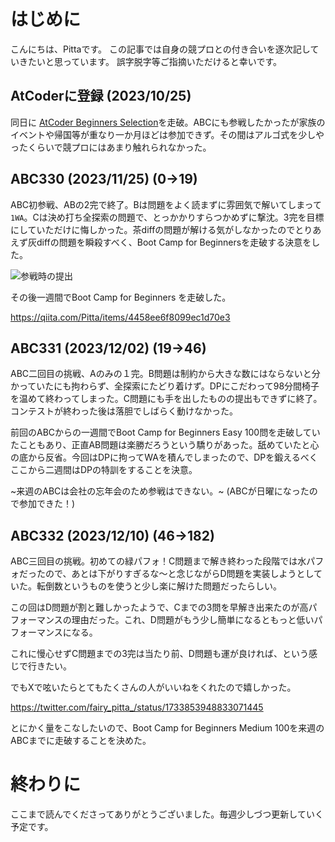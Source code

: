 
# はじめに

こんにちは、Pittaです。
この記事では自身の競プロとの付き合いを逐次記していきたいと思っています。
誤字脱字等ご指摘いただけると幸いです。


## AtCoderに登録 (2023/10/25) 

同日に [AtCoder Beginners Selection](https://atcoder.jp/contests/abs)を走破。ABCにも参戦したかったが家族のイベントや帰国等が重なり一か月ほどは参加できず。その間はアルゴ式を少しやったくらいで競プロにはあまり触れられなかった。


## ABC330 (2023/11/25) (0→19)

ABC初参戦、ABの2完で終了。Bは問題をよく読まずに雰囲気で解いてしまって`1WA`。Cは決め打ち全探索の問題で、とっかかりすらつかめずに撃沈。3完を目標にしていただけに悔しかった。茶diffの問題が解ける気がしなかったのでとりあえず灰diffの問題を瞬殺すべく、Boot Camp for Beginnersを走破する決意をした。

![参戦時の提出](https://qiita-image-store.s3.ap-northeast-1.amazonaws.com/0/2611731/d7b2f0c7-0ab8-7608-89d2-534ebed19e76.png)


その後一週間でBoot Camp for Beginners を走破した。

https://qiita.com/Pitta/items/4458ee6f8099ec1d70e3

## ABC331 (2023/12/02) (19→46)

ABC二回目の挑戦、Aのみの１完。B問題は制約から大きな数にはならないと分かっていたにも拘わらず、全探索にたどり着けず。DPにこだわって98分間椅子を温めて終わってしまった。C問題にも手を出したものの提出もできずに終了。コンテストが終わった後は落胆でしばらく動けなかった。

前回のABCからの一週間でBoot Camp for Beginners Easy 100問を走破していたこともあり、正直AB問題は楽勝だろうという驕りがあった。舐めていたと心の底から反省。今回はDPに拘ってWAを積んでしまったので、DPを鍛えるべくここから二週間はDPの特訓をすることを決意。

~来週のABCは会社の忘年会のため参戦はできない。~ (ABCが日曜になったので参加できた！)


## ABC332 (2023/12/10) (46→182)

ABC三回目の挑戦。初めての緑パフォ！C問題まで解き終わった段階では水パフォだったので、あとは下がりすぎるな～と念じながらD問題を実装しようとしていた。転倒数というものを使うと少し楽に解けた問題だったらしい。




この回はD問題が割と難しかったようで、Cまでの3問を早解き出来たのが高パフォーマンスの理由だった。これ、D問題がもう少し簡単になるともっと低いパフォーマンスになる。

これに慢心せずC問題までの3完は当たり前、D問題も運が良ければ、という感じで行きたい。

でもXで呟いたらとてもたくさんの人がいいねをくれたので嬉しかった。

https://twitter.com/fairy_pitta_/status/1733853948833071445


とにかく量をこなしたいので、Boot Camp for Beginners Medium 100を来週のABCまでに走破することを決めた。


# 終わりに

ここまで読んでくださってありがとうございました。毎週少しづつ更新していく予定です。